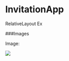 # InvitationApp
RelativeLayout Ex

###Images

Image:

![](![image](https://user-images.githubusercontent.com/83320125/182383757-04c99396-c56b-427c-a8bc-4c48f9146e8e.png))
